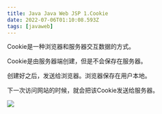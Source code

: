 ```yaml
---
title: Java Java Web JSP 1.Cookie
date: 2022-07-06T01:10:08.593Z
tags: [javaweb]
---
```

Cookie是一种浏览器和服务器交互数据的方式。

Cookie是由服务器端创建，但是不会保存在服务器。

创建好之后，发送给浏览器。浏览器保存在用户本地。

下一次访问网站的时候，就会把该Cookie发送给服务器。

![](../../../images/Cookie.png)
